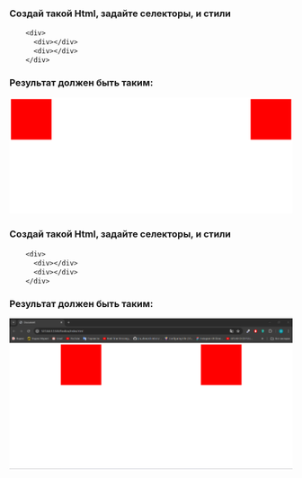 ### Создай такой Html, задайте селекторы, и стили

```
    <div>
      <div></div>
      <div></div>
    </div>
```

### Результат должен быть таким:

![alt text](image.png)

### Создай такой Html, задайте селекторы, и стили

```
    <div>
      <div></div>
      <div></div>
    </div>
```

### Результат должен быть таким:

![alt text](image-1.png)
